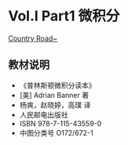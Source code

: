 # Vol.I Part1 微积分

[Country Road~](/readme.md)

## 教材说明

- 《普林斯顿微积分读本》
- [美] Adrian Banner 著
- 杨爽，赵晓婷，高璞 译
- 人民邮电出版社
- ISBN 978-7-115-43559-0
- 中图分类号 O172/672-1



